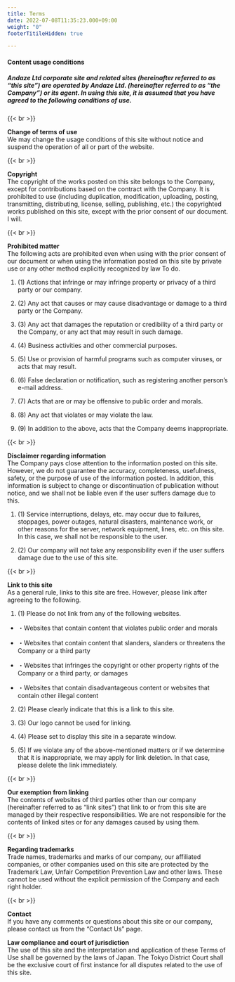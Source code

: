 ```yaml
---
title: Terms
date: 2022-07-08T11:35:23.000+09:00
weight: "0"
footerTitileHidden: true

---
```

#### Content usage conditions

##### Andaze Ltd corporate site and related sites (hereinafter referred to as “this site”) are operated by Andaze Ltd. (hereinafter referred to as “the Company”) or its agent. In using this site, it is assumed that you have agreed to the following conditions of use.

{{< br >}}

**Change of terms of use**  
We may change the usage conditions of this site without notice and suspend the operation of all or part of the website.

{{< br >}}

**Copyright**  
The copyright of the works posted on this site belongs to the Company, except for contributions based on the contract with the Company. It is prohibited to use (including duplication, modification, uploading, posting, transmitting, distributing, license, selling, publishing, etc.) the copyrighted works published on this site, except with the prior consent of our document. I will.

{{< br >}}

**Prohibited matter**  
The following acts are prohibited even when using with the prior consent of our document or when using the information posted on this site by private use or any other method explicitly recognized by law To do.

1.  (1) Actions that infringe or may infringe property or privacy of a third party or our company.


2.  (2) Any act that causes or may cause disadvantage or damage to a third party or the Company.


3.  (3) Any act that damages the reputation or credibility of a third party or the Company, or any act that may result in such damage.


4.  (4) Business activities and other commercial purposes.


5.  (5) Use or provision of harmful programs such as computer viruses, or acts that may result.


6.  (6) False declaration or notification, such as registering another person’s e-mail address.


7.  (7) Acts that are or may be offensive to public order and morals.


8.  (8) Any act that violates or may violate the law.


9.  (9) In addition to the above, acts that the Company deems inappropriate.

{{< br >}}

**Disclaimer regarding information**  
The Company pays close attention to the information posted on this site. However, we do not guarantee the accuracy, completeness, usefulness, safety, or the purpose of use of the information posted. In addition, this information is subject to change or discontinuation of publication without notice, and we shall not be liable even if the user suffers damage due to this.


1.  (1) Service interruptions, delays, etc. may occur due to failures, stoppages, power outages, natural disasters, maintenance work, or other reasons for the server, network equipment, lines, etc. on this site. In this case, we shall not be responsible to the user.


2.  (2) Our company will not take any responsibility even if the user suffers damage due to the use of this site.

{{< br >}}

**Link to this site**  
As a general rule, links to this site are free. However, please link after agreeing to the following.

1.  (1) Please do not link from any of the following websites.

* ・Websites that contain content that violates public order and morals

* ・Websites that contain content that slanders, slanders or threatens the Company or a third party

* ・Websites that infringes the copyright or other property rights of the Company or a third party, or damages

* ・Websites that contain disadvantageous content or websites that contain other illegal content

2.  (2) Please clearly indicate that this is a link to this site.


3.  (3) Our logo cannot be used for linking.


4.  (4) Please set to display this site in a separate window.


5.  (5) If we violate any of the above-mentioned matters or if we determine that it is inappropriate, we may apply for link deletion. In that case, please delete the link immediately.

{{< br >}}

**Our exemption from linking**  
The contents of websites of third parties other than our company (hereinafter referred to as “link sites”) that link to or from this site are managed by their respective responsibilities. We are not responsible for the contents of linked sites or for any damages caused by using them.

{{< br >}}

**Regarding trademarks**  
Trade names, trademarks and marks of our company, our affiliated companies, or other companies used on this site are protected by the Trademark Law, Unfair Competition Prevention Law and other laws. These cannot be used without the explicit permission of the Company and each right holder.

{{< br >}}

**Contact**  
If you have any comments or questions about this site or our company, please contact us from the “Contact Us” page.

**Law compliance and court of jurisdiction**  
The use of this site and the interpretation and application of these Terms of Use shall be governed by the laws of Japan. The Tokyo District Court shall be the exclusive court of first instance for all disputes related to the use of this site.     